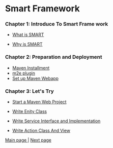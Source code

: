 # Smart Framework


### Chapter 1: Introduce To Smart Frame work

- <a href="/pages/1what-smart.md">What is SMART</a> 

- <a href="/pages/2why-smart.md">Why is SMART</a> 

### Chapter 2: Preparation and Deployment

- <a href="/pages/3maven.md">Maven Installment</a>
- <a href="/pages/4m2e-plugin.md">m2e plugin</a>
- <a href="/pages/5setup-maven-webapp.md">Set up Maven Webapp</a>


### Chapter 3: Let's Try
- <a href="/pages/6create-project.md">Start a Maven Web Project</a>   

- <a href="/pages/7entity-class.md">Write Enity Class</a>

- <a href="/pages/8write-service.md">Write Service Interface and Implementation</a>

- <a href="/pages/9write-action-view.md">Write Action Class And View</a>

     
     
<a href="/smart-framework.md">Main page </a> | <a href="/chapter/chapter1-introduce.md">  Next page</a>     



         
